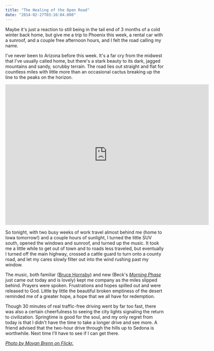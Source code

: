```yaml
---
title: "The Healing of the Open Road"
date: "2014-02-27T03:10:04.000"
---
```


Maybe it's just a reaction to still being in the tail end of 3 months of a cold winter back home, but give me a trip to Phoenix this week, a rental car with a sunroof, and a couple free afternoon hours, and I felt the road calling my name.

I've never been to Arizona before this week. It's a far cry from the midwest that I've usually called home, but there's a stark beauty to its dark, jagged mountains and sandy, scrubby terrain. The road lies out straight and flat for countless miles with little more than an occasional cactus breaking up the line to the peaks on the horizon.

<iframe src="http://www.flickr.com/photos/aigle_dore/5952234910/player/" width="640" height="441" frameborder="0" allowfullscreen webkitallowfullscreen="" mozallowfullscreen="" oallowfullscreen="" msallowfullscreen=""></iframe>

So tonight, with two busy weeks of work travel almost behind me (home to Iowa tomorrow!) and a couple hours of sunlight, I turned the little SUV south, opened the windows and sunroof, and turned up the music. It took me a little while to get out of town and to roads less traveled, but eventually I turned off the main highway, crossed a cattle guard to turn onto a county road, and let my cares slowly filter out into the wind rushing past my window.

The music, both familiar ([Bruce Hornsby](http://www.amazon.com/gp/product/B004WTPB40/ref=as_li_ss_tl?ie=UTF8&camp=1789&creative=390957&creativeASIN=B004WTPB40&linkCode=as2&tag=chrishubbs-20)) and new (Beck's [_Morning Phase_](http://www.amazon.com/gp/product/B00IB73QTG/ref=as_li_ss_tl?ie=UTF8&camp=1789&creative=390957&creativeASIN=B00IB73QTG&linkCode=as2&tag=chrishubbs-20) just came out today and is lovely) kept me company as the miles slipped behind. Prayers were spoken. Frustrations and hopes spilled out and were released to God. Little by little the beautiful broken emptiness of the desert reminded me of a greater hope, a hope that we all have for redemption.

Though 30 minutes of real traffic-free driving went by far too fast, there was also a certain cheerfulness to seeing the city lights signaling the return to civilization. Springtime is good for the soul, and my only regret from today is that I didn't have the time to take a longer drive and see more. A friend advised that the two-hour drive through the hills up to Sedona is worthwhile. Next time I'll have to see if I can get there.

[_Photo by Moyan Brenn on Flickr._](http://www.flickr.com/photos/aigle_dore/5952234910/)
